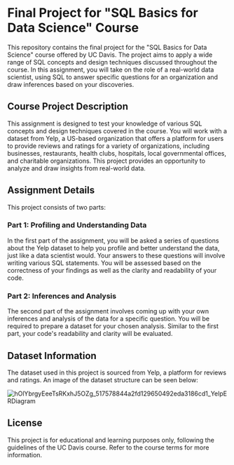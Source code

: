 # Final Project for "SQL Basics for Data Science" Course
This repository contains the final project for the "SQL Basics for Data Science" course offered by UC Davis. The project aims to apply a wide range of SQL concepts and design techniques discussed throughout the course. In this assignment, you will take on the role of a real-world data scientist, using SQL to answer specific questions for an organization and draw inferences based on your discoveries.

## Course Project Description
This assignment is designed to test your knowledge of various SQL concepts and design techniques covered in the course. You will work with a dataset from Yelp, a US-based organization that offers a platform for users to provide reviews and ratings for a variety of organizations, including businesses, restaurants, health clubs, hospitals, local governmental offices, and charitable organizations. This project provides an opportunity to analyze and draw insights from real-world data.

## Assignment Details
This project consists of two parts:

### Part 1: Profiling and Understanding Data
In the first part of the assignment, you will be asked a series of questions about the Yelp dataset to help you profile and better understand the data, just like a data scientist would. Your answers to these questions will involve writing various SQL statements. You will be assessed based on the correctness of your findings as well as the clarity and readability of your code.

### Part 2: Inferences and Analysis
The second part of the assignment involves coming up with your own inferences and analysis of the data for a specific question. You will be required to prepare a dataset for your chosen analysis. Similar to the first part, your code's readability and clarity will be evaluated.

## Dataset Information
The dataset used in this project is sourced from Yelp, a platform for reviews and ratings. An image of the dataset structure can be seen below:

![hOlYbrgyEeeTsRKxhJ5OZg_517578844a2fd129650492eda3186cd1_YelpERDiagram](https://github.com/Guilherme-Tonini/SQLforDataScience_UCDAVIS_FinalProject/assets/123425319/feb2f84f-3af7-4069-955e-36780eb6c856)

## License
This project is for educational and learning purposes only, following the guidelines of the UC Davis course. Refer to the course terms for more information.
